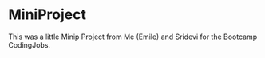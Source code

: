 # MiniProject
This was a little Minip Project from Me (Emile) and Sridevi for the Bootcamp CodingJobs.
